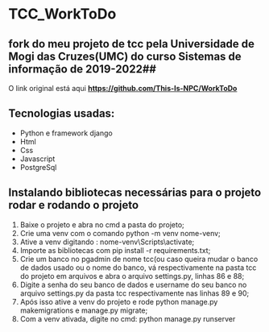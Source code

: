 # TCC_WorkToDo

## fork do meu projeto de tcc pela Universidade de Mogi das Cruzes(UMC) do curso Sistemas de informação de 2019-2022## 

O link original está aqui **<https://github.com/This-Is-NPC/WorkToDo>** 

## Tecnologias usadas:
  * Python e framework django 
  * Html
  * Css
  * Javascript
  * PostgreSql



## Instalando bibliotecas necessárias para o projeto rodar e rodando o projeto

1. Baixe o projeto e abra no cmd a pasta do projeto;
2. Crie uma venv com o comando python -m venv nome-venv;
3. Ative a venv digitando : nome-venv\Scripts\activate;
4. Importe as bibliotecas com pip install -r requirements.txt;
5. Crie um banco no pgadmin de nome tcc(ou caso queira mudar o banco de dados usado ou o nome do banco, vá respectivamente na pasta tcc do projeto em arquivos e abra o arquivo settings.py, linhas 86 e 88;
6. Digite a senha do seu banco de dados e username do seu banco  no arquivo settings.py da pasta tcc respectivamente nas linhas 89 e 90; 
7. Após isso ative a venv do projeto e rode python manage.py makemigrations e manage.py migrate; 
8. Com a venv ativada, digite no cmd: python manage.py runserver

